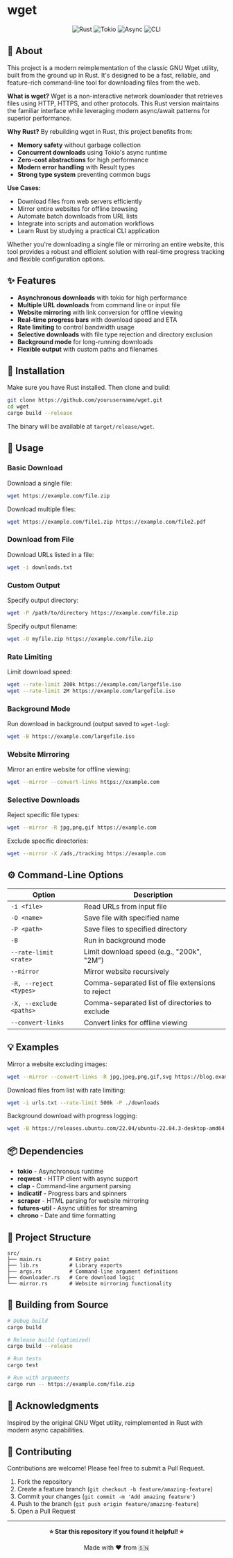 # wget

<div align="center">

![Rust](https://img.shields.io/badge/Rust-000000?style=for-the-badge&logo=rust&logoColor=white)
![Tokio](https://img.shields.io/badge/Tokio-000000?style=for-the-badge&logo=rust&logoColor=white)
![Async](https://img.shields.io/badge/Async-ED8B00?style=for-the-badge)
![CLI](https://img.shields.io/badge/CLI-4EAA25?style=for-the-badge&logo=gnu-bash&logoColor=white)

</div>

## 📖 About

This project is a modern reimplementation of the classic GNU Wget utility, built from the ground up in Rust. It's designed to be a fast, reliable, and feature-rich command-line tool for downloading files from the web.

**What is wget?** Wget is a non-interactive network downloader that retrieves files using HTTP, HTTPS, and other protocols. This Rust version maintains the familiar interface while leveraging modern async/await patterns for superior performance.

**Why Rust?** By rebuilding wget in Rust, this project benefits from:
- **Memory safety** without garbage collection
- **Concurrent downloads** using Tokio's async runtime
- **Zero-cost abstractions** for high performance
- **Modern error handling** with Result types
- **Strong type system** preventing common bugs

**Use Cases:**
- Download files from web servers efficiently
- Mirror entire websites for offline browsing
- Automate batch downloads from URL lists
- Integrate into scripts and automation workflows
- Learn Rust by studying a practical CLI application

Whether you're downloading a single file or mirroring an entire website, this tool provides a robust and efficient solution with real-time progress tracking and flexible configuration options.

## ✨ Features

- **Asynchronous downloads** with tokio for high performance
- **Multiple URL downloads** from command line or input file
- **Website mirroring** with link conversion for offline viewing
- **Real-time progress bars** with download speed and ETA
- **Rate limiting** to control bandwidth usage
- **Selective downloads** with file type rejection and directory exclusion
- **Background mode** for long-running downloads
- **Flexible output** with custom paths and filenames

## 🚀 Installation

Make sure you have Rust installed. Then clone and build:

```bash
git clone https://github.com/yourusername/wget.git
cd wget
cargo build --release
```

The binary will be available at `target/release/wget`.

## 📖 Usage

### Basic Download

Download a single file:
```bash
wget https://example.com/file.zip
```

Download multiple files:
```bash
wget https://example.com/file1.zip https://example.com/file2.pdf
```

### Download from File

Download URLs listed in a file:
```bash
wget -i downloads.txt
```

### Custom Output

Specify output directory:
```bash
wget -P /path/to/directory https://example.com/file.zip
```

Specify output filename:
```bash
wget -O myfile.zip https://example.com/file.zip
```

### Rate Limiting

Limit download speed:
```bash
wget --rate-limit 200k https://example.com/largefile.iso
wget --rate-limit 2M https://example.com/largefile.iso
```

### Background Mode

Run download in background (output saved to `wget-log`):
```bash
wget -B https://example.com/largefile.iso
```

### Website Mirroring

Mirror an entire website for offline viewing:
```bash
wget --mirror --convert-links https://example.com
```

### Selective Downloads

Reject specific file types:
```bash
wget --mirror -R jpg,png,gif https://example.com
```

Exclude specific directories:
```bash
wget --mirror -X /ads,/tracking https://example.com
```

## ⚙️ Command-Line Options

| Option | Description |
|--------|-------------|
| `-i <file>` | Read URLs from input file |
| `-O <name>` | Save file with specified name |
| `-P <path>` | Save files to specified directory |
| `-B` | Run in background mode |
| `--rate-limit <rate>` | Limit download speed (e.g., "200k", "2M") |
| `--mirror` | Mirror website recursively |
| `-R, --reject <types>` | Comma-separated list of file extensions to reject |
| `-X, --exclude <paths>` | Comma-separated list of directories to exclude |
| `--convert-links` | Convert links for offline viewing |

## 💡 Examples

Mirror a website excluding images:
```bash
wget --mirror --convert-links -R jpg,jpeg,png,gif,svg https://blog.example.com
```

Download files from list with rate limiting:
```bash
wget -i urls.txt --rate-limit 500k -P ./downloads
```

Background download with progress logging:
```bash
wget -B https://releases.ubuntu.com/22.04/ubuntu-22.04.3-desktop-amd64.iso
```

## 📦 Dependencies

- **tokio** - Asynchronous runtime
- **reqwest** - HTTP client with async support
- **clap** - Command-line argument parsing
- **indicatif** - Progress bars and spinners
- **scraper** - HTML parsing for website mirroring
- **futures-util** - Async utilities for streaming
- **chrono** - Date and time formatting

## 📁 Project Structure

```
src/
├── main.rs         # Entry point
├── lib.rs          # Library exports
├── args.rs         # Command-line argument definitions
├── downloader.rs   # Core download logic
└── mirror.rs       # Website mirroring functionality
```

## 🔨 Building from Source

```bash
# Debug build
cargo build

# Release build (optimized)
cargo build --release

# Run tests
cargo test

# Run with arguments
cargo run -- https://example.com/file.zip
```

## 🙏 Acknowledgments

Inspired by the original GNU Wget utility, reimplemented in Rust with modern async capabilities.

## 🤝 Contributing

Contributions are welcome! Please feel free to submit a Pull Request.

1. Fork the repository
2. Create a feature branch (`git checkout -b feature/amazing-feature`)
3. Commit your changes (`git commit -m 'Add amazing feature'`)
4. Push to the branch (`git push origin feature/amazing-feature`)
5. Open a Pull Request

---

<div align="center">

**⭐ Star this repository if you found it helpful! ⭐**

Made with ❤️ from 🇸🇳

</div>